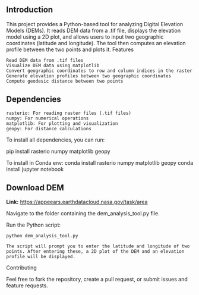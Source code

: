 ## Introduction

This project provides a Python-based tool for analyzing Digital Elevation Models (DEMs). It reads DEM data from a .tif file, displays the elevation model using a 2D plot, and allows users to input two geographic coordinates (latitude and longitude). The tool then computes an elevation profile between the two points and plots it.
Features

    Read DEM data from .tif files
    Visualize DEM data using matplotlib
    Convert geographic coordinates to row and column indices in the raster
    Generate elevation profiles between two geographic coordinates
    Compute geodesic distance between two points

## Dependencies

    rasterio: For reading raster files (.tif files)
    numpy: For numerical operations
    matplotlib: For plotting and visualization
    geopy: For distance calculations

To install all dependencies, you can run:

pip install rasterio numpy matplotlib geopy

To install in Conda env: 
conda install rasterio numpy matplotlib geopy
conda install jupyter notebook

## Download DEM
**Link:** 
https://appeears.earthdatacloud.nasa.gov/task/area

Navigate to the folder containing the dem_analysis_tool.py file.

Run the Python script:

    python dem_analysis_tool.py

    The script will prompt you to enter the latitude and longitude of two points. After entering these, a 2D plot of the DEM and an elevation profile will be displayed.

Contributing

Feel free to fork the repository, create a pull request, or submit issues and feature requests.
